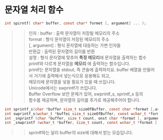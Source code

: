 # 문자열 처리 함수

>> 

```C
int spirntf( char* buffer, const char* formet [, argument] ... );
```
>> 인자 : buffer : 출력 문자열이 저장될 메모리의 주소  
>>        format : 형식 문자열이 저장된 메모리의 주소  
>>        [, argument] : 형식 문자열에 대응하는 가변 인자들  
>> 반환값 : 출력된 문자열의 길이를 반환  
>> 설명 : 형식 문자열에 맞추어 **특정 메모리**에 문자열을 출력하는 함수  
>> printf와 다르게 문자열을 **메모리** 에 출력하는 함수입니다.   
>> printf는 문자열을 stdout, 즉 콘솔에 출력하지요.
>> buffer 배열을 만들어서 거기에 출력해서 넣는식으로 응용해도 되고,  
>> 메모리에 문자열을 넣을 필요가 있을 때 쓰입니다.  
>> Unicode에서는 swprintf가 쓰입니다.  
>> Buffer Overflow 보안 문제가 있어, swprintf_s, sprintf_s 등의  
>> 함수를 제공하며, 문자열의 길이를 추가로 제공해주어야 합니다.  
```C
int sprintf_s(char *buffer size_t sizeOfBuffer, const char *format [,argument]... )
int swprintf_s(wchar_t *buffei size_t sizeOfBuffer, const wchar_t *format [,argument]...)
int _snprintf (char *buffer, size_t count, onst char *format [, argument]... )
int _snwprintf (wchar_t *buffer, size_t count, const wchar_t *format [, argument]... )
```
>> sprintf와는 달리 buffer의 size에 대해서 받는 모습입니다.  
